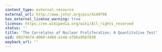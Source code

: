 ```yaml
---
content_type: external-resource
external_url: http://www.jstor.org/pss/4149798
has_external_license_warning: true
license: https://en.wikipedia.org/wiki/All_rights_reserved
status: ''
title: 'The Correlates of Nuclear Proliferation: A Quantitative Test'
uid: 99274b74-4060-4404-a14d-e7b6a956f830
wayback_url: ''
---
```

